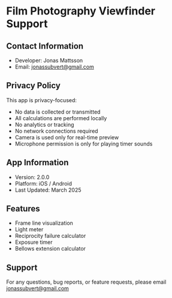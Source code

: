 # Film Photography Viewfinder Support

## Contact Information
- Developer: Jonas Mattsson
- Email: jonassubvert@gmail.com


## Privacy Policy
This app is privacy-focused:
- No data is collected or transmitted
- All calculations are performed locally
- No analytics or tracking
- No network connections required
- Camera is used only for real-time preview
- Microphone permission is only for playing timer sounds

## App Information
- Version: 2.0.0
- Platform: iOS / Android
- Last Updated: March 2025

## Features
- Frame line visualization
- Light meter
- Reciprocity failure calculator
- Exposure timer
- Bellows extension calculator

## Support
For any questions, bug reports, or feature requests, please email jonassubvert@gmail.com 
